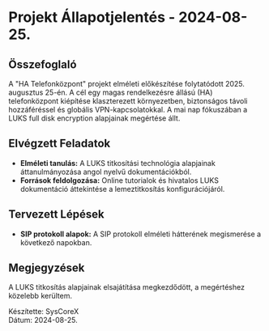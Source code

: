 # Projekt Állapotjelentés - 2024-08-25.

## Összefoglaló
A "HA Telefonközpont" projekt elméleti előkészítése folytatódott 2025. augusztus 25-én. A cél egy magas rendelkezésre állású (HA) telefonközpont kiépítése klaszterezett környezetben, biztonságos távoli hozzáféréssel és globális VPN-kapcsolatokkal. A mai nap fókuszában a LUKS full disk encryption alapjainak megértése állt.

## Elvégzett Feladatok
- **Elméleti tanulás:** A LUKS titkosítási technológia alapjainak áttanulmányozása angol nyelvű dokumentációkból.
- **Források feldolgozása:** Online tutorialok és hivatalos LUKS dokumentáció áttekintése a lemeztitkosítás konfigurációjáról.

## Tervezett Lépések
- **SIP protokoll alapok:** A SIP protokoll elméleti hátterének megismerése a következő napokban.

## Megjegyzések
A LUKS titkosítás alapjainak elsajátítása megkezdődött, a megértéshez közelebb kerültem.

Készítette: SysCoreX  
Dátum: 2024-08-25.